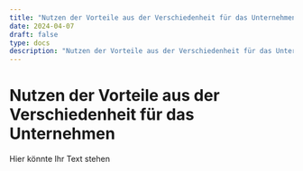 ```yaml
---
title: "Nutzen der Vorteile aus der Verschiedenheit für das Unternehmen"
date: 2024-04-07
draft: false
type: docs
description: "Nutzen der Vorteile aus der Verschiedenheit für das Unternehmen"
---
```


# Nutzen der Vorteile aus der Verschiedenheit für das Unternehmen

Hier könnte Ihr Text stehen